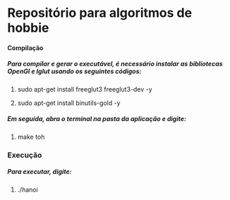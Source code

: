 # Repositório para algoritmos de hobbie


#### Compilação

##### Para compilar e gerar o executável, é necessário instalar as bibliotecas OpenGl e lglut usando os seguintes códigos:

1. sudo apt-get install freeglut3 freeglut3-dev -y

2. sudo apt-get install binutils-gold -y

##### Em seguida, abra o terminal na pasta da aplicação e digite: 
1. make toh

### Execução

##### Para executar, digite:
1. ./hanoi <quantidade de discos> <tempo em segundos>

